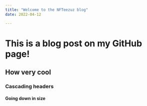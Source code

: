 ```yaml
---
title: "Welcome to the NFTeezuz blog"
date: 2022-04-12

---
```

# This is a blog post on my GitHub page!

## How very cool

### Cascading headers

#### Going down in size